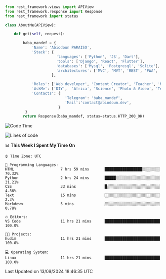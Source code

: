 ###
```python
from rest_framework.views import APIView
from rest_framework.response import Response
from rest_framework import status

class AboutMe(APIView):

    def get(self, request):

        baba_mandef = {
            'Name': 'Abiodoun PARAISO',
            'Stack': {
                       'languages': ['Python', 'JS', 'Dart'],
                       'tools': ['Django', 'React', 'Flutter'],
                       'databases': ['Mysql', 'Postgresql', 'Sqlite'],
                       'architectures': ['MVC', 'MVT', 'REST', 'PWA', 'SPA', 'MicroServices']
                     },

            'Roles': ['Web developer', 'Content Creator', 'Teacher', 'Mentor'],
            'AskMe': ['DIY',  'Africa', 'Science', 'Photo & Video', 'Tech'],
            'Contacts': {
                           'Telegram': 'baba_mandef',
                           'Mail':'contact@abiodoun.dev',
                        }
         }
        return Response(baba_mandef, status=status.HTTP_200_OK)

```                    

<!--START_SECTION:waka-->
![Code Time](http://img.shields.io/badge/Code%20Time-1%2C134%20hrs%2031%20mins-blue)

![Lines of code](https://img.shields.io/badge/From%20Hello%20World%20I%27ve%20Written-420%20Thousand%20lines%20of%20code-blue)

📊 **This Week I Spent My Time On** 

```text
⌚︎ Time Zone: UTC

💬 Programming Languages: 
HTML                     7 hrs 59 mins       █████████████████░░░░░░░░   70.32% 
Python                   2 hrs 24 mins       █████░░░░░░░░░░░░░░░░░░░░   21.21% 
CSS                      33 mins             █░░░░░░░░░░░░░░░░░░░░░░░░   4.86% 
Text                     15 mins             ░░░░░░░░░░░░░░░░░░░░░░░░░   2.3% 
Markdown                 5 mins              ░░░░░░░░░░░░░░░░░░░░░░░░░   0.78%

🔥 Editors: 
VS Code                  11 hrs 21 mins      █████████████████████████   100.0%

🐱‍💻 Projects: 
hudim                    11 hrs 21 mins      █████████████████████████   100.0%

💻 Operating System: 
Linux                    11 hrs 21 mins      █████████████████████████   100.0%

```


 Last Updated on 13/09/2024 18:46:35 UTC
<!--END_SECTION:waka-->
